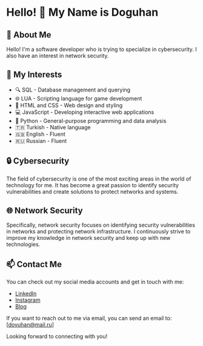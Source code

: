 # Hello! 👋 My Name is Doguhan

## 🚀 About Me
Hello! I'm a software developer who is trying to specialize in cybersecurity. I also have an interest in network security.

## 💼 My Interests
- 🔍 SQL - Database management and querying
- 🌐 LUA - Scripting language for game development
- 🎨 HTML and CSS - Web design and styling
- 💻 JavaScript - Developing interactive web applications
- 🐍 Python - General-purpose programming and data analysis
- 🇹🇷 Turkish - Native language
- 🇬🇧 English - Fluent
- 🇷🇺 Russian - Fluent


## 🔒 Cybersecurity
The field of cybersecurity is one of the most exciting areas in the world of technology for me. It has become a great passion to identify security vulnerabilities and create solutions to protect networks and systems.

## 🌐 Network Security
Specifically, network security focuses on identifying security vulnerabilities in networks and protecting network infrastructure. I continuously strive to improve my knowledge in network security and keep up with new technologies.

## 📫 Contact Me
You can check out my social media accounts and get in touch with me:

- [LinkedIn](https://www.linkedin.com/in/dovuhan)
- [Instagram](https://instagram.com/dovuhan)
- [Blog](https://bytehan.com)

If you want to reach out to me via email, you can send an email to: [dovuhan@mail.ru]

Looking forward to connecting with you!

<!---
dovuhan/dovuhan is a ✨ special ✨ repository because its `README.md` (this file) appears on your GitHub profile.
You can click the Preview link to take a look at your changes.
--->
